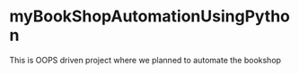 # myBookShopAutomationUsingPython
This is OOPS driven project where we planned to automate the bookshop
